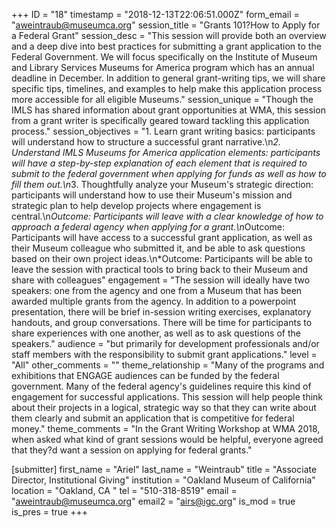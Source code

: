 +++
ID = "18"
timestamp = "2018-12-13T22:06:51.000Z"
form_email = "aweintraub@museumca.org"
session_title = "Grants 101?How to Apply for a Federal Grant"
session_desc = "This session will provide both an overview and a deep dive into best practices for submitting a grant application to the Federal Government. We will focus specifically on the Institute of Museum and Library Services Museums for America program which has an annual deadline in December. In addition to general grant-writing tips, we will share specific tips, timelines, and examples to help make this application process more accessible for all eligible Museums."
session_unique = "Though the IMLS has shared information about grant opportunities at WMA, this session from a grant writer is specifically geared toward tackling this application process."
session_objectives = "1. Learn grant writing basics: participants will understand how to structure a successful grant narrative.\n*2. Understand IMLS Museums for America application elements: participants will have a step-by-step explanation of each element that is required to submit to the federal government when applying for funds as well as how to fill them out.\n*3. Thoughtfully analyze your Museum's strategic direction: participants will understand how to use their Museum's mission and strategic plan to help develop projects where engagement is central.\n*Outcome: Participants will leave with a clear knowledge of how to approach a federal agency when applying for a grant.\n*Outcome: Participants will have access to a successful grant application, as well as their Museum colleague who submitted it, and be able to ask questions based on their own project ideas.\n*Outcome: Participants will be able to leave the session with practical tools to bring back to their Museum and share with colleagues"
engagement = "The session will ideally have two speakers: one from the agency and one from a Museum that has been awarded multiple grants from the agency. In addition to a powerpoint presentation, there will be brief in-session writing exercises, explanatory handouts, and group conversations. There will be time for participants to share experiences with one another, as well as to ask questions of the speakers."
audience = "but primarily for development professionals and/or staff members with the responsibility to submit grant applications."
level = "All"
other_comments = ""
theme_relationship = "Many of the programs and exhibitions that ENGAGE audiences can be funded by the federal government. Many of the federal agency's guidelines require this kind of engagement for successful applications. This session will help people think about their projects in a logical, strategic way so that they can write about them clearly and submit an application that is competitive for federal money."
theme_comments = "In the Grant Writing Workshop at WMA 2018, when asked what kind of grant sessions would be helpful, everyone agreed that they?d want a session on applying for federal grants."

[submitter]
first_name = "Ariel"
last_name = "Weintraub"
title = "Associate Director, Institutional Giving"
institution = "Oakland Museum of California"
location = "Oakland, CA "
tel = "510-318-8519"
email = "aweintraub@museumca.org"
email2 = "airs@igc.org"
is_mod = true
is_pres = true
+++

